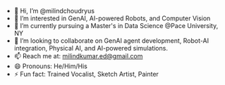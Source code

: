 - 👋 Hi, I’m @milindchoudryus
- 👀 I’m interested in GenAI, AI-powered Robots, and Computer Vision
- 🌱 I’m currently pursuing a Master's in Data Science @Pace University, NY
- 💞️ I’m looking to collaborate on GenAI agent development, Robot-AI integration, Physical AI, and AI-powered simulations.
- 📫 Reach me at: milindkumar.ed@gmail.com
- 😄 Pronouns: He/Him/His
- ⚡ Fun fact: Trained Vocalist, Sketch Artist, Painter

<!---
milindchoudryus/milindchoudryus is a ✨ special ✨ repository because its `README.md` (this file) appears on your GitHub profile.
You can click the Preview link to take a look at your changes.
--->
